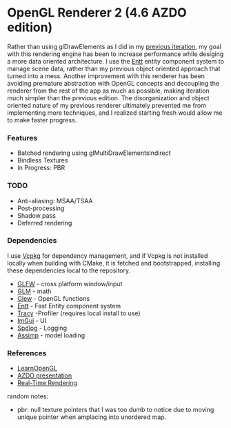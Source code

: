 # OpenGL Renderer 2 (4.6 AZDO edition)

Rather than using glDrawElements as I did in my [previous iteration](https://github.com/tonadr1022:opengl_renderer), my goal with this rendering engine has been to increase performance while desiging a more data oriented architecture. I use the [Entt](https://github.com/skypjack/entt) entity component system to manage scene data, rather than my previous object oriented approach that turned into a mess. Another improvement with this renderer has been avoiding premature abstraction with OpenGL concepts and decoupling the renderer from the rest of the app as much as possible, making iteration much simpler than the previous edition. The disorganization and object oriented nature of my previous renderer ultimately prevented me from implementing more techniques, and I realized starting fresh would allow me to make faster progress.

### Features

- Batched rendering using glMultiDrawElementsIndirect
- Bindless Textures
- In Progress: PBR

### TODO

- Anti-aliasing: MSAA/TSAA
- Post-processing
- Shadow pass
- Deferred rendering

### Dependencies

I use [Vcpkg](https://github.com/microsoft/vcpkg) for dependency management, and if Vcpkg is not installed locally when building with CMake, it is fetched and bootstrapped, installing these dependencies local to the repository.

- [GLFW](https://github.com/glfw/glfw) - cross platform window/input
- [GLM](https://github.com/icaven/glm) - math
- [Glew](https://github.com/nigels-com/glew) - OpenGL functions
- [Entt](https://github.com/skypjack/entt) - Fast Entity component system
- [Tracy](git@github.com:wolfpld/tracy.git) -Profiler (requires local install to use)
- [ImGui](https://github.com/ocornut/imgui) - UI
- [Spdlog](https://github.com/gabime/spdlog) - Logging
- [Assimp](https://github.com/assimp/assimp) - model loading

### References

- [LearnOpenGL](https://learnopengl.com/Advanced-Lighting/Deferred-Shading)
- [AZDO presentation](https://www.gdcvault.com/play/1020791/Approaching-Zero-Driver-Overhead-in)
- [Real-Time Rendering](https://www.realtimerendering.com)

random notes:

- pbr: null texture pointers that I was too dumb to notice due to moving unique pointer when amplacing into unordered map.
